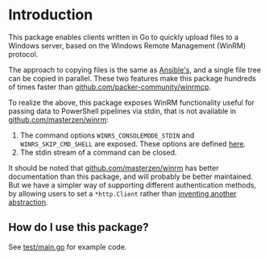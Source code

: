 # Introduction
This package enables clients written in Go to quickly upload files to a Windows server, based on the Windows Remote Management (WinRM) protocol.

The approach to copying files is the same as [Ansible's](https://github.com/ansible/ansible/blob/7092c196ed0f0e1ee9a53d4040d5ff8c509c05b6/lib/ansible/plugins/connection/winrm.py#L586), and a single file tree can be copied in parallel. These two features make this package hundreds of times faster than [github.com/packer-community/winrmcp](https://github.com/packer-community/winrmcp).

To realize the above, this package exposes WinRM functionality useful for passing data to PowerShell pipelines via stdin, that is not available in [github.com/masterzen/winrm](https://github.com/masterzen/winrm):
1. The command options `WINRS_CONSOLEMODE_STDIN` and `WINRS_SKIP_CMD_SHELL` are exposed. These options are defined [here](https://docs.microsoft.com/en-us/openspecs/windows_protocols/ms-wsmv/c793e333-c409-43c6-a2eb-6ae2489c7ef4).
1. The stdin stream of a command can be closed.

It should be noted that [github.com/masterzen/winrm](https://github.com/masterzen/winrm) has better documentation than this package, and will probably be better maintained. But we have a simpler way of supporting different authentication methods, by allowing users to set a `*http.Client` rather than [inventing another abstraction](https://github.com/masterzen/winrm/blob/4a130fc515aca28ec62aa873750017eb2094b344/client.go#L25).

## How do I use this package?
See [test/main.go](test/main.go) for example code.

